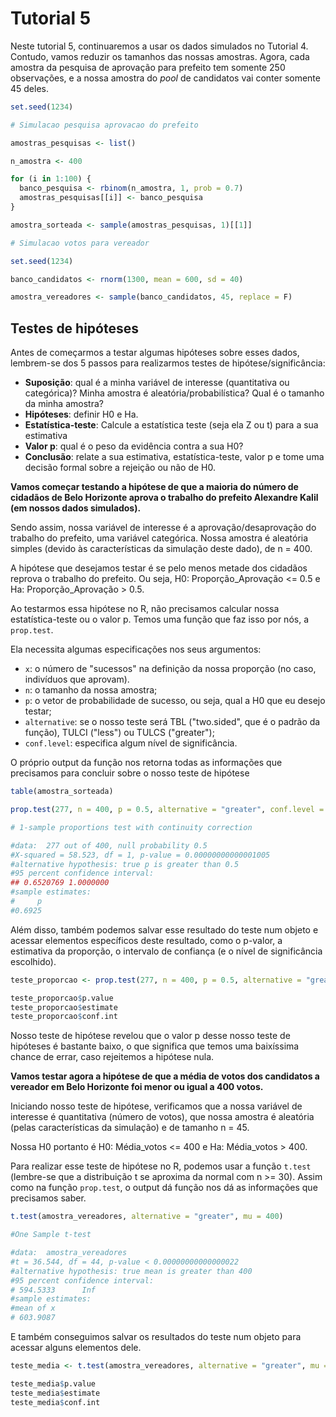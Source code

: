 # Tutorial 5

Neste tutorial 5, continuaremos a usar os dados simulados no Tutorial 4. Contudo, vamos reduzir os tamanhos das nossas amostras. Agora, cada amostra da pesquisa de aprovação para prefeito tem somente 250 observações, e a nossa amostra do *pool* de candidatos vai conter somente 45 deles.

```r
set.seed(1234)

# Simulacao pesquisa aprovacao do prefeito

amostras_pesquisas <- list()

n_amostra <- 400

for (i in 1:100) {
  banco_pesquisa <- rbinom(n_amostra, 1, prob = 0.7)
  amostras_pesquisas[[i]] <- banco_pesquisa
}

amostra_sorteada <- sample(amostras_pesquisas, 1)[[1]]

# Simulacao votos para vereador

set.seed(1234)

banco_candidatos <- rnorm(1300, mean = 600, sd = 40)

amostra_vereadores <- sample(banco_candidatos, 45, replace = F)
```

## Testes de hipóteses

Antes de começarmos a testar algumas hipóteses sobre esses dados, lembrem-se dos 5 passos para realizarmos testes de hipótese/significância:

* **Suposição**: qual é a minha variável de interesse (quantitativa ou categórica)? Minha amostra é aleatória/probabilística? Qual é o tamanho da minha amostra?
* **Hipóteses**: definir H0 e Ha.
* **Estatística-teste**: Calcule a estatística teste (seja ela Z ou t) para a sua estimativa
* **Valor p**: qual é o peso da evidência contra a sua H0?
* **Conclusão**: relate a sua estimativa, estatística-teste, valor p e tome uma decisão formal sobre a rejeição ou não de H0.

**Vamos começar testando a hipótese de que a maioria do número de cidadãos de Belo Horizonte aprova o trabalho do prefeito Alexandre Kalil (em nossos dados simulados).**

Sendo assim, nossa variável de interesse é a aprovação/desaprovação do trabalho do prefeito, uma variável categórica. Nossa amostra é aleatória simples (devido às características da simulação deste dado), de n = 400.

A hipótese que desejamos testar é se pelo menos metade dos cidadãos reprova o trabalho do prefeito. Ou seja, H0: Proporção_Aprovação <= 0.5 e Ha: Proporção_Aprovação > 0.5.

Ao testarmos essa hipótese no R, não precisamos calcular nossa estatística-teste ou o valor p. Temos uma função que faz isso por nós, a `prop.test`.

Ela necessita algumas especificações nos seus argumentos:

* `x`: o número de "sucessos" na definição da nossa proporção (no caso, indivíduos que aprovam).
* `n`: o tamanho da nossa amostra;
* `p`: o vetor de probabilidade de sucesso, ou seja, qual a H0 que eu desejo testar;
* `alternative`: se o nosso teste será TBL ("two.sided", que é o padrão da função), TULCI ("less") ou TULCS ("greater");
* `conf.level`: especifica algum nível de significância.

O próprio output da função nos retorna todas as informações que precisamos para concluir sobre o nosso teste de hipótese

```r
table(amostra_sorteada)

prop.test(277, n = 400, p = 0.5, alternative = "greater", conf.level = 0.90, correct = F)

# 1-sample proportions test with continuity correction

#data:  277 out of 400, null probability 0.5
#X-squared = 58.523, df = 1, p-value = 0.00000000000001005
#alternative hypothesis: true p is greater than 0.5
#95 percent confidence interval:
## 0.6520769 1.0000000
#sample estimates:
#     p 
#0.6925
```

Além disso, também podemos salvar esse resultado do teste num objeto e acessar elementos específicos deste resultado, como o p-valor, a estimativa da proporção, o intervalo de confiança (e o nível de significância escolhido).

```r
teste_proporcao <- prop.test(277, n = 400, p = 0.5, alternative = "greater", conf.level = 0.90)

teste_proporcao$p.value
teste_proporcao$estimate
teste_proporcao$conf.int
```

Nosso teste de hipótese revelou que o valor p desse nosso teste de hipóteses é bastante baixo, o que significa que temos uma baixíssima chance de errar, caso rejeitemos a hipótese nula.

**Vamos testar agora a hipótese de que a média de votos dos candidatos a vereador em Belo Horizonte foi menor ou igual a 400 votos.**

Iniciando nosso teste de hipótese, verificamos que a nossa variável de interesse é quantitativa (número de votos), que nossa amostra é aleatória (pelas características da simulação) e de tamanho n = 45.

Nossa H0 portanto é H0: Média_votos <= 400 e Ha: Média_votos > 400.

Para realizar esse teste de hipótese no R, podemos usar a função `t.test` (lembre-se que a distribuição t se aproxima da normal com n >= 30). Assim como na função `prop.test`, o output dá função nos dá as informações que precisamos saber.

```r
t.test(amostra_vereadores, alternative = "greater", mu = 400)

#One Sample t-test

#data:  amostra_vereadores
#t = 36.544, df = 44, p-value < 0.00000000000000022
#alternative hypothesis: true mean is greater than 400
#95 percent confidence interval:
# 594.5333      Inf
#sample estimates:
#mean of x 
# 603.9087 
```

E também conseguimos salvar os resultados do teste num objeto para acessar alguns elementos dele.

```r
teste_media <- t.test(amostra_vereadores, alternative = "greater", mu = 400)

teste_media$p.value
teste_media$estimate
teste_media$conf.int
```

